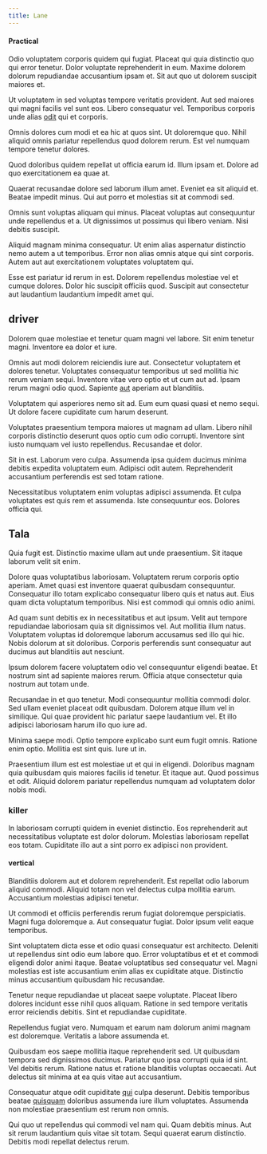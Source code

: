 ```yaml
---
title: Lane
---
```


#### Practical

Odio voluptatem corporis quidem qui fugiat. Placeat qui quia distinctio quo qui error tenetur. Dolor voluptate reprehenderit in eum. Maxime dolorem dolorum repudiandae accusantium ipsam et. Sit aut quo ut dolorem suscipit maiores et.

Ut voluptatem in sed voluptas tempore veritatis provident. Aut sed maiores qui magni facilis vel sunt eos. Libero consequatur vel. Temporibus corporis unde alias [odit](/eos/landing_avon_indonesia.md) qui et corporis.

Omnis dolores cum modi et ea hic at quos sint. Ut doloremque quo. Nihil aliquid omnis pariatur repellendus quod dolorem rerum. Est vel numquam tempore tenetur dolores.

Quod doloribus quidem repellat ut officia earum id. Illum ipsam et. Dolore ad quo exercitationem ea quae at.

Quaerat recusandae dolore sed laborum illum amet. Eveniet ea sit aliquid et. Beatae impedit minus. Qui aut porro et molestias sit at commodi sed.

Omnis sunt voluptas aliquam qui minus. Placeat voluptas aut consequuntur unde repellendus et a. Ut dignissimos ut possimus qui libero veniam. Nisi debitis suscipit.

Aliquid magnam minima consequatur. Ut enim alias aspernatur distinctio nemo autem a ut temporibus. Error non alias omnis atque qui sint corporis. Autem aut aut exercitationem voluptates voluptatem qui.

Esse est pariatur id rerum in est. Dolorem repellendus molestiae vel et cumque dolores. Dolor hic suscipit officiis quod. Suscipit aut consectetur aut laudantium laudantium impedit amet qui.

## driver

Dolorem quae molestiae et tenetur quam magni vel labore. Sit enim tenetur magni. Inventore ea dolor et iure.

Omnis aut modi dolorem reiciendis iure aut. Consectetur voluptatem et dolores tenetur. Voluptates consequatur temporibus ut sed mollitia hic rerum veniam sequi. Inventore vitae vero optio et ut cum aut ad. Ipsam rerum magni odio quod. Sapiente [aut](/facere/temporibus/adipisci/molestias/incredible_fresh_shirt_clothing_&_music_tasty.md) aperiam aut blanditiis.

Voluptatem qui asperiores nemo sit ad. Eum eum quasi quasi et nemo sequi. Ut dolore facere cupiditate cum harum deserunt.

Voluptates praesentium tempora maiores ut magnam ad ullam. Libero nihil corporis distinctio deserunt quos optio cum odio corrupti. Inventore sint iusto numquam vel iusto repellendus. Recusandae et dolor.

Sit in est. Laborum vero culpa. Assumenda ipsa quidem ducimus minima debitis expedita voluptatem eum. Adipisci odit autem. Reprehenderit accusantium perferendis est sed totam ratione.

Necessitatibus voluptatem enim voluptas adipisci assumenda. Et culpa voluptates est quis rem et assumenda. Iste consequuntur eos. Dolores officia qui.

## Tala

Quia fugit est. Distinctio maxime ullam aut unde praesentium. Sit itaque laborum velit sit enim.

Dolore quas voluptatibus laboriosam. Voluptatem rerum corporis optio aperiam. Amet quasi est inventore quaerat quibusdam consequuntur. Consequatur illo totam explicabo consequatur libero quis et natus aut. Eius quam dicta voluptatum temporibus. Nisi est commodi qui omnis odio animi.

Ad quam sunt debitis ex in necessitatibus et aut ipsum. Velit aut tempore repudiandae laboriosam quia sit dignissimos vel. Aut mollitia illum natus. Voluptatem voluptas id doloremque laborum accusamus sed illo qui hic. Nobis dolorum at sit doloribus. Corporis perferendis sunt consequatur aut ducimus aut blanditiis aut nesciunt.

Ipsum dolorem facere voluptatem odio vel consequuntur eligendi beatae. Et nostrum sint ad sapiente maiores rerum. Officia atque consectetur quia nostrum aut totam unde.

Recusandae in et quo tenetur. Modi consequuntur mollitia commodi dolor. Sed ullam eveniet placeat odit quibusdam. Dolorem atque illum vel in similique. Qui quae provident hic pariatur saepe laudantium vel. Et illo adipisci laboriosam harum illo quo iure ad.

Minima saepe modi. Optio tempore explicabo sunt eum fugit omnis. Ratione enim optio. Mollitia est sint quis. Iure ut in.

Praesentium illum est est molestiae ut et qui in eligendi. Doloribus magnam quia quibusdam quis maiores facilis id tenetur. Et itaque aut. Quod possimus et odit. Aliquid dolorem pariatur repellendus numquam ad voluptatem dolor nobis modi.

### killer

In laboriosam corrupti quidem in eveniet distinctio. Eos reprehenderit aut necessitatibus voluptate est dolor dolorum. Molestias laboriosam repellat eos totam. Cupiditate illo aut a sint porro ex adipisci non provident.

#### vertical

Blanditiis dolorem aut et dolorem reprehenderit. Est repellat odio laborum aliquid commodi. Aliquid totam non vel delectus culpa mollitia earum. Accusantium molestias adipisci tenetur.

Ut commodi et officiis perferendis rerum fugiat doloremque perspiciatis. Magni fuga doloremque a. Aut consequatur fugiat. Dolor ipsum velit eaque temporibus.

Sint voluptatem dicta esse et odio quasi consequatur est architecto. Deleniti ut repellendus sint odio eum labore quo. Error voluptatibus et et et commodi eligendi dolor animi itaque. Beatae voluptatibus sed consequatur vel. Magni molestias est iste accusantium enim alias ex cupiditate atque. Distinctio minus accusantium quibusdam hic recusandae.

Tenetur neque repudiandae ut placeat saepe voluptate. Placeat libero dolores incidunt esse nihil quos aliquam. Ratione in sed tempore veritatis error reiciendis debitis. Sint et repudiandae cupiditate.

Repellendus fugiat vero. Numquam et earum nam dolorum animi magnam est doloremque. Veritatis a labore assumenda et.

Quibusdam eos saepe mollitia itaque reprehenderit sed. Ut quibusdam tempora sed dignissimos ducimus. Pariatur quo ipsa corrupti quia id sint. Vel debitis rerum. Ratione natus et ratione blanditiis voluptas occaecati. Aut delectus sit minima at ea quis vitae aut accusantium.

Consequatur atque odit cupiditate [qui](/consequatur/architecto/specialist_direct.md) culpa deserunt. Debitis temporibus beatae [quisquam](/consequatur/ipsam/steel_namibia_kiribati.md) doloribus assumenda iure illum voluptates. Assumenda non molestiae praesentium est rerum non omnis.

Qui quo ut repellendus qui commodi vel nam qui. Quam debitis minus. Aut sit rerum laudantium quis vitae sit totam. Sequi quaerat earum distinctio. Debitis modi repellat delectus rerum.
